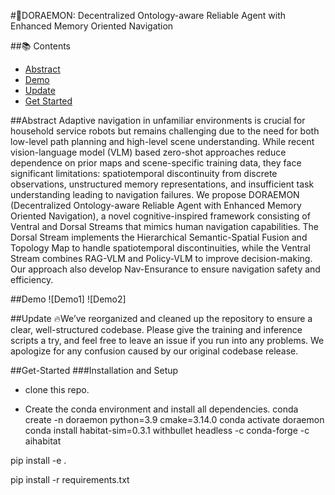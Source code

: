 #🔔DORAEMON: Decentralized Ontology-aware Reliable Agent with Enhanced Memory Oriented Navigation

##📚 Contents
- [Abstract](#Abstract)
- [Demo](#Demo)
- [Update](#Update)
- [Get Started](#Get-Started)

##Abstract
Adaptive navigation in unfamiliar environments is crucial for household service robots but remains challenging due to the need for both low-level path planning and high-level scene understanding. While recent vision-language model (VLM) based zero-shot approaches reduce dependence on prior maps and scene-specific training data, they face significant limitations: spatiotemporal discontinuity from discrete observations, unstructured memory representations, and insufficient task understanding leading to navigation failures. We propose DORAEMON (Decentralized Ontology-aware Reliable Agent with Enhanced Memory Oriented Navigation), a novel cognitive-inspired framework consisting of Ventral and Dorsal Streams that mimics human navigation capabilities. The Dorsal Stream implements the Hierarchical Semantic-Spatial Fusion and Topology Map to handle spatiotemporal discontinuities, while the Ventral Stream combines RAG-VLM and Policy-VLM to improve decision-making. Our approach also develop Nav-Ensurance to ensure navigation safety and efficiency.

##Demo
![Demo1]
![Demo2]

##Update
🔥We’ve reorganized and cleaned up the repository to ensure a clear, well-structured codebase. Please give the training and inference scripts a try, and feel free to leave an issue if you run into any problems. We apologize for any confusion caused by our original codebase release.


##Get-Started
###Installation and Setup
- clone this repo.

- Create the conda environment and install all dependencies.
conda create -n doraemon python=3.9 cmake=3.14.0
conda activate doraemon
conda install habitat-sim=0.3.1 withbullet headless -c conda-forge -c aihabitat

pip install -e .

pip install -r requirements.txt
